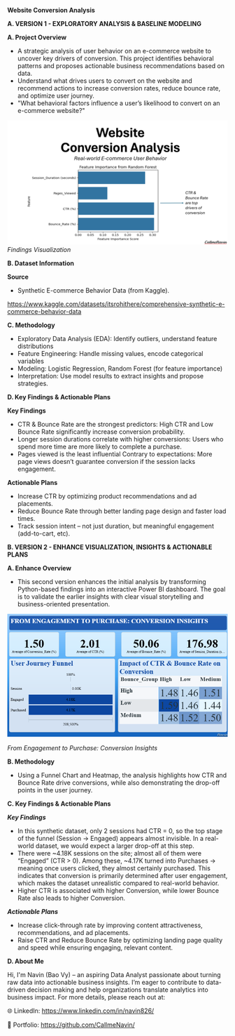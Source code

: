 **Website Conversion Analysis**

**A. VERSION 1 - EXPLORATORY ANALYSIS & BASELINE MODELING**

**A. Project Overview**

- A strategic analysis of user behavior on an e-commerce website to uncover key drivers of conversion. This project identifies behavioral patterns and proposes actionable business recommendations based on data.
- Understand what drives users to convert on the website and recommend actions to increase conversion rates, reduce bounce rate, and optimize user journey.
- "What behavioral factors influence a user’s likelihood to convert on an e-commerce website?"

![Overview](https://github.com/CallmeNavin/P3_Website-Conversion-Analysis/blob/main/Version%201/Visualization/Overview.png)
_Findings Visualization_

**B. Dataset Information**

**Source**

- Synthetic E-commerce Behavior Data (from Kaggle).

https://www.kaggle.com/datasets/itsrohithere/comprehensive-synthetic-e-commerce-behavior-data

**C. Methodology**

- Exploratory Data Analysis (EDA): Identify outliers, understand feature distributions
- Feature Engineering: Handle missing values, encode categorical variables
- Modeling: Logistic Regression, Random Forest (for feature importance)
- Interpretation: Use model results to extract insights and propose strategies.

**D. Key Findings & Actionable Plans**

**Key Findings**
- CTR & Bounce Rate are the strongest predictors: High CTR and Low Bounce Rate significantly increase conversion probability.
- Longer session durations correlate with higher conversions: Users who spend more time are more likely to complete a purchase.
- Pages viewed is the least influential	Contrary to expectations: More page views doesn’t guarantee conversion if the session lacks engagement.

**Actionable Plans**
- Increase CTR by optimizing product recommendations and ad placements.
- Reduce Bounce Rate through better landing page design and faster load times.
- Track session intent – not just duration, but meaningful engagement (add-to-cart, etc).

**B. VERSION 2 - ENHANCE VISUALIZATION, INSIGHTS & ACTIONABLE PLANS**

**A. Enhance Overview**

- This second version enhances the initial analysis by transforming Python-based findings into an interactive Power BI dashboard. The goal is to validate the earlier insights with clear visual storytelling and business-oriented presentation.

![Dashboard Visulization](https://github.com/CallmeNavin/P3_Website-Conversion-Analysis/blob/main/Version%202/Main%20Dashboard.png)

_From Engagement to Purchase: Conversion Insights_

**B. Methodology**

- Using a Funnel Chart and Heatmap, the analysis highlights how CTR and Bounce Rate drive conversions, while also demonstrating the drop-off points in the user journey.

**C. Key Findings & Actionable Plans**

_**Key Findings**_

- In this synthetic dataset, only 2 sessions had CTR = 0, so the top stage of the funnel (Session → Engaged) appears almost invisible. In a real-world dataset, we would expect a larger drop-off at this step.
- There were ~4.18K sessions on the site; almost all of them were “Engaged” (CTR > 0). Among these, ~4.17K turned into Purchases → meaning once users clicked, they almost certainly purchased. This indicates that conversion is primarily determined after user engagement, which makes the dataset unrealistic compared to real-world behavior.
- Higher CTR is associated with higher Conversion, while lower Bounce Rate also leads to higher Conversion.

_**Actionable Plans**_

- Increase click-through rate by improving content attractiveness, recommendations, and ad placements.
- Raise CTR and Reduce Bounce Rate by optimizing landing page quality and speed while ensuring engaging, relevant content.

**D. About Me**

Hi, I'm Navin (Bao Vy) – an aspiring Data Analyst passionate about turning raw data into actionable business insights. I’m eager to contribute to data-driven decision making and help organizations translate analytics into business impact. For more details, please reach out at:

🌐 LinkedIn: https://www.linkedin.com/in/navin826/

📂 Portfolio: https://github.com/CallmeNavin/
